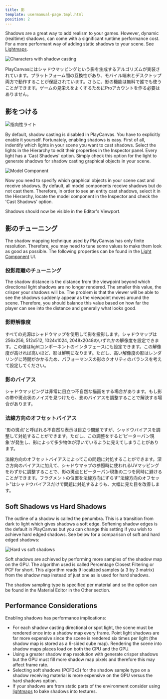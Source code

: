 ```yaml
---
title: 影
template: usermanual-page.tmpl.html
position: 2
---
```


Shadows are a great way to add realism to your games. However, dynamic (realtime) shadows, can come with a significant runtime performance cost. For a more performant way of adding static shadows to your scene. See [Lightmaps][4].

![Characters with shadow casting][1]

PlayCanvasにはシャドウマッピングという影を生成するアルゴリズムが実装されています。プラットフォーム間の互換性があり、モバイル端末とデスクトップ両方で動作することが保証されています。さらに、影の機能は無料で誰でも使うことができます。ゲームの見栄えをよくするためにProアカウントを作る必要はありません。

## 影をつける

![指向性ライト][5]

By default, shadow casting is disabled in PlayCanvas. You have to explicitly enable it yourself. Fortunately, enabling shadows is easy. First of all, indentify which lights in your scene you want to cast shadows. Select the lights in the Hierarchy to edit their properties in the Inspector panel. Every light has a 'Cast Shadows' option. Simply check this option for the light to generate shadows for shadow casting graphical objects in your scene.

![Model Component][6]

Now you need to specify which graphical objects in your scene cast and receive shadows. By default, all model components receive shadows but do not cast them. Therefore, in order to see an entity cast shadows, select it in the Hierarchy, locate the model component in the Inspector and check the 'Cast Shadows' option.

Shadows should now be visible in the Editor's Viewport.

## 影のチューニング

The shadow mapping technique used by PlayCanvas has only finite resolution. Therefore, you may need to tune some values to make them look as good as possible. The following properties can be found in the [Light Component][2] UI.

### 投影距離のチューニング

The shadow distance is the distance from the viewpoint beyond which directional light shadows are no longer rendered. The smaller this value, the crisper your shadows will be. The problem is that the viewer will be able to see the shadows suddenly appear as the viewpoint moves around the scene. Therefore, you should balance this value based on how far the player can see into the distance and generally what looks good.

### 影野解像度

すべての光源はシャドウマップを使用して影を投影します。シャドウマップは256x256, 512x512, 1024x1024, 2048x2048のいずれかの解像度を設定できます。この値はlightコンポーネントのインタフェースにも設定できます。この解像度が高ければ高いほど、影は鮮明になります。ただし、高い解像度の影はレンダリングに時間がかかるため、パフォーマンスの影のクオリティのバランスを考えて設定してください。

### 影のバイアス

シャドウマッピングは非常に目立つ不自然な描画をする場合があります。もし影の帯や斑点状のノイズを見つけたら、影のバイアスを調整することで解決する場合があります。

### 法線方向のオフセットバイアス

'影の斑点'と呼ばれる不自然な表示は目立つ問題ですが、シャドウバイアスを調整して対処することができます。ただし、この調整をすると’ピーターパン現象'が発生し、影によって多少物体が浮いているように見えてしまうことがあります。

法線方向のオフセットバイアスによってこの問題に対処することができます。深さ方向のバイアスに加えて、シャドウマップの参照時に使われるUVマッピングをわずかに調整することで、影の斑点とピーターパン現象の二つを同時に避けることができます。フラグメントの位置を法線方向にずらす"法線方向のオフセット"はシャドウバイアスだけで問題に対処するよりも、大幅に見た目を改善します。

## Soft Shadows vs Hard Shadows

The outline of a shadow is called the penumbra. This is a transition from dark to light which gives shadows a soft edge. Softening shadow edges is the default in PlayCanvas but you can change this setting if you wish to achieve hard edged shadows. See below for a comparison of soft and hard edged shadows:

![Hard vs soft shadows][3]

Soft shadows are achieved by performing more samples of the shadow map on the GPU. The algorithm used is called Percentage Closest Filtering or PCF for short. This algorithm reads 9 localized samples (a 3 by 3 matrix) from the shadow map instead of just one as is used for hard shadows.

The shadow sampling type is specified per material and so the option can be found in the Material Editor in the Other section.

## Performance Considerations

Enabling shadows has performance implications:

* For each shadow casting directional or spot light, the scene must be rendered once into a shadow map every frame. Point light shadows are far more expensive since the scene is rendered six times per light (the shadow map is stored as a 6-sided cube map). Rendering the scene into shadow maps places load on both the CPU and the GPU.
* Using a greater shadow map resolution with generate crisper shadows but the GPU must fill more shadow map pixels and therefore this may affect frame rate.
* Selecting soft shadows (PCF3x3) for the shadow sample type on a shadow receiving material is more expensive on the GPU versus the hard shadows option.
* If your shadows are from static parts of the environment consider using [lightmaps][4] to bake shadows into textures.

[1]: /images/user-manual/graphics/shadows/doom3_shadows.jpg
[2]: /user-manual/packs/components/light
[3]: /images/user-manual/graphics/shadows/hard_vs_soft.jpg
[4]: /user-manual/graphics/lighting/lightmaps
[5]: /images/user-manual/scenes/components/component-light-directional.png
[6]: /images/user-manual/scenes/components/component-model.png

